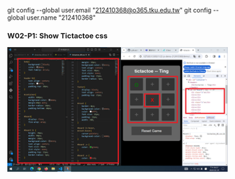 git config --global user.email "212410368@o365.tku.edu.tw"
git config --global user.name "212410368"

### W02-P1: Show Tictactoe css

![](w02-p1.png)

```

```
